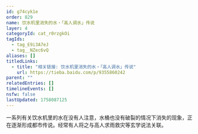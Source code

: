 ```yaml
---
id: g74cyk1e
order: 829
name: 饮水机里消失的水・「高人调水」传说
layer: 4
categoryId: cat_r0rzgkOi
tagIds:
  - tag_E9i3A7eJ
  - tag__NZec6vQ
aliases: []
titledLinks:
  - title: "相关链接: 饮水机里消失的水・「高人调水」传说"
    url: https://tieba.baidu.com/p/9355860242
parent: ""
relatedEntries: []
timelineEvents: []
nsfw: false
lastUpdated: 1758087125
---
```


一系列有关饮水机里的水在没有人注意，水桶也没有破裂的情况下消失的现象，正在逐渐形成都市传说。经常有人将之与高人求雨救灾等玄学说法关联。
